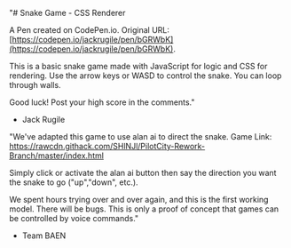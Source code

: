 "# Snake Game - CSS Renderer

A Pen created on CodePen.io. Original URL: [https://codepen.io/jackrugile/pen/bGRWbK](https://codepen.io/jackrugile/pen/bGRWbK).

This is a basic snake game made with JavaScript for logic and CSS for rendering. Use the arrow keys or WASD to control the snake. You can loop through walls.

Good luck! Post your high score in the comments."
 - Jack Rugile

"We've adapted this game to use alan ai to direct the snake. Game Link: https://rawcdn.githack.com/SHlNJl/PilotCity-Rework-Branch/master/index.html

Simply click or activate the alan ai button then say the direction you want the snake to go ("up","down", etc.).

We spent hours trying over and over again, and this is the first working model. There will be bugs. This is only a proof of concept that games can be controlled by voice commands."
 - Team BAEN
